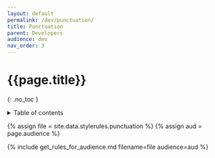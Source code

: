 ```yaml
---
layout: default
permalink: /dev/punctuation/
title: Punctuation
parent: Developers
audience: dev
nav_order: 3
---
```

# {{page.title}} 
{: .no_toc }
<details markdown="block">
  <summary>
    Table of contents
  </summary>
  {: .text-delta }
- TOC
{:toc}
</details>

{% assign file = site.data.stylerules.punctuation %}
{% assign aud = page.audience %}

{% include get_rules_for_audience.md filename=file audience=aud %}